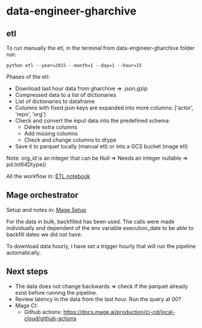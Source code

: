 # data-engineer-gharchive

## etl

To run manually the etl, in the terminal from data-engineer-gharchive folder run:

`python etl --year=2015 --month=1 --day=1 --hour=15`

Phases of the etl:
- Download last hour data from gharchive => .json.gzip
- Compressed data to a list of dictionaries
- List of dictionaries to dataframe
- Columns with fixed json keys are expanded into more columns: ['actor', 'repo', 'org']
- Check and convert the input data into the predefined schema:
  - Delete extra columns
  - Add missing columns
  - Check and change columns to dtype
- Save it to parquet locally (manual etl) or into a GCS bucket (mage etl)

Note:
org_id is an integer that can be Null => Needs an integer nullable => pd.Int64Dtype() 

All the workflow in: [ETL notebook](etl/data_pipeline.ipynb)

## Mage orchestrator

Setup and notes in: [Mage Setup](mage-gharchive-etl-orchestration/README.md)

For the data in bulk, backfilled has been used. The calls were made individually and dependent of the env variable execution_date to be able to backfill dates we did not have. 

To download data hourly, I have set a trigger hourly that will run the pipeline automatically.


## Next steps

- The data does not change backwards => check if the parquet already exist before running the pipeline.
- Review latency in the data from the last hour. Run the query at 00?
- Mage CI: 
  - Github actions: https://docs.mage.ai/production/ci-cd/local-cloud/github-actions 
